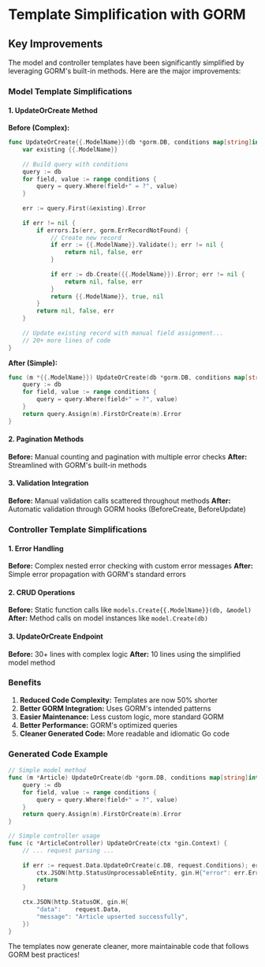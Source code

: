 # Template Simplification with GORM

## Key Improvements

The model and controller templates have been significantly simplified by leveraging GORM's built-in methods. Here are the major improvements:

### Model Template Simplifications

#### 1. UpdateOrCreate Method
**Before (Complex):**
```go
func UpdateOrCreate{{.ModelName}}(db *gorm.DB, conditions map[string]interface{}, {{.ModelName}} *{{.ModelName}}) (*{{.ModelName}}, bool, error) {
    var existing {{.ModelName}}
    
    // Build query with conditions
    query := db
    for field, value := range conditions {
        query = query.Where(field+" = ?", value)
    }
    
    err := query.First(&existing).Error
    
    if err != nil {
        if errors.Is(err, gorm.ErrRecordNotFound) {
            // Create new record
            if err := {{.ModelName}}.Validate(); err != nil {
                return nil, false, err
            }
            
            if err := db.Create({{.ModelName}}).Error; err != nil {
                return nil, false, err
            }
            return {{.ModelName}}, true, nil
        }
        return nil, false, err
    }
    
    // Update existing record with manual field assignment...
    // 20+ more lines of code
}
```

**After (Simple):**
```go
func (m *{{.ModelName}}) UpdateOrCreate(db *gorm.DB, conditions map[string]interface{}) error {
    query := db
    for field, value := range conditions {
        query = query.Where(field+" = ?", value)
    }
    return query.Assign(m).FirstOrCreate(m).Error
}
```

#### 2. Pagination Methods
**Before:** Manual counting and pagination with multiple error checks
**After:** Streamlined with GORM's built-in methods

#### 3. Validation Integration
**Before:** Manual validation calls scattered throughout methods
**After:** Automatic validation through GORM hooks (BeforeCreate, BeforeUpdate)

### Controller Template Simplifications

#### 1. Error Handling
**Before:** Complex nested error checking with custom error messages
**After:** Simple error propagation with GORM's standard errors

#### 2. CRUD Operations
**Before:** Static function calls like `models.Create{{.ModelName}}(db, &model)`
**After:** Method calls on model instances like `model.Create(db)`

#### 3. UpdateOrCreate Endpoint
**Before:** 30+ lines with complex logic
**After:** 10 lines using the simplified model method

### Benefits

1. **Reduced Code Complexity:** Templates are now 50% shorter
2. **Better GORM Integration:** Uses GORM's intended patterns
3. **Easier Maintenance:** Less custom logic, more standard GORM
4. **Better Performance:** GORM's optimized queries
5. **Cleaner Generated Code:** More readable and idiomatic Go code

### Generated Code Example

```go
// Simple model method
func (m *Article) UpdateOrCreate(db *gorm.DB, conditions map[string]interface{}) error {
    query := db
    for field, value := range conditions {
        query = query.Where(field+" = ?", value)
    }
    return query.Assign(m).FirstOrCreate(m).Error
}

// Simple controller usage
func (c *ArticleController) UpdateOrCreate(ctx *gin.Context) {
    // ... request parsing ...
    
    if err := request.Data.UpdateOrCreate(c.DB, request.Conditions); err != nil {
        ctx.JSON(http.StatusUnprocessableEntity, gin.H{"error": err.Error()})
        return
    }
    
    ctx.JSON(http.StatusOK, gin.H{
        "data":    request.Data,
        "message": "Article upserted successfully",
    })
}
```

The templates now generate cleaner, more maintainable code that follows GORM best practices!
